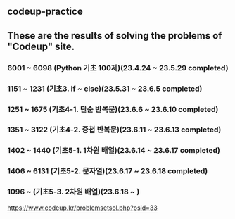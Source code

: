 ## codeup-practice
## These are the results of solving the problems of "Codeup" site.
### 6001 ~ 6098 (Python 기초 100제)(23.4.24 ~ 23.5.29 completed)
### 1151 ~ 1231 (기초3. if ~ else)(23.5.31 ~ 23.6.5 completed)
### 1251 ~ 1675 (기초4-1. 단순 반복문)(23.6.6 ~ 23.6.10 completed)
### 1351 ~ 3122  (기초4-2. 중첩 반복문)(23.6.11 ~ 23.6.13 completed)
### 1402 ~ 1440 (기초5-1. 1차원 배열)(23.6.14 ~ 23.6.17 completed)
### 1406 ~ 6131 (기초5-2. 문자열)(23.6.17 ~ 23.6.18 completed)
### 1096 ~  (기초5-3. 2차원 배열)(23.6.18 ~ )
https://www.codeup.kr/problemsetsol.php?psid=33
